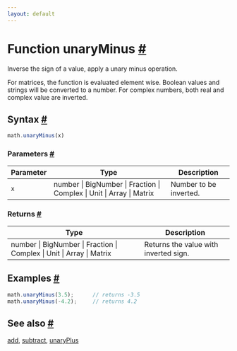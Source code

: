 ```yaml
---
layout: default
---
```


<!-- Note: This file is automatically generated from source code comments. Changes made in this file will be overridden. -->

<h1 id="function-unaryminus">Function unaryMinus <a href="#function-unaryminus" title="Permalink">#</a></h1>

Inverse the sign of a value, apply a unary minus operation.

For matrices, the function is evaluated element wise. Boolean values and
strings will be converted to a number. For complex numbers, both real and
complex value are inverted.


<h2 id="syntax">Syntax <a href="#syntax" title="Permalink">#</a></h2>

```js
math.unaryMinus(x)
```

<h3 id="parameters">Parameters <a href="#parameters" title="Permalink">#</a></h3>

Parameter | Type | Description
--------- | ---- | -----------
`x` | number &#124; BigNumber &#124; Fraction &#124; Complex &#124; Unit &#124; Array &#124; Matrix | Number to be inverted.

<h3 id="returns">Returns <a href="#returns" title="Permalink">#</a></h3>

Type | Description
---- | -----------
number &#124; BigNumber &#124; Fraction &#124; Complex &#124; Unit &#124; Array &#124; Matrix | Returns the value with inverted sign.


<h2 id="examples">Examples <a href="#examples" title="Permalink">#</a></h2>

```js
math.unaryMinus(3.5);      // returns -3.5
math.unaryMinus(-4.2);     // returns 4.2
```


<h2 id="see-also">See also <a href="#see-also" title="Permalink">#</a></h2>

[add](add.html),
[subtract](subtract.html),
[unaryPlus](unaryPlus.html)
